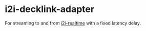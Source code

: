 # i2i-decklink-adapter

For streaming to and from [i2i-realtime](https://github.com/kylemcdonald/i2i-realtime) with a fixed latency delay.